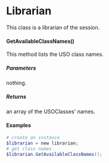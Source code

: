 # Librarian
This class is a librarian of the session.

#### GetAvailableClassNames()
This method lists the USO class names.

##### Parameters
nothing.

##### Returns
an array of the USOClasses' names.

#### Examples

``` powershell
# create an instance
$librarian = new librarian;
# get class names
$librarian.GetAvailableClassNames();
```

